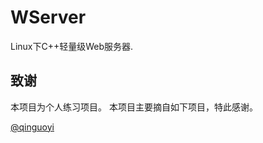 WServer
===============
Linux下C++轻量级Web服务器.

## 致谢
本项目为个人练习项目。
本项目主要摘自如下项目，特此感谢。

[@qinguoyi](https://github.com/qinguoyi/TinyWebServer)
